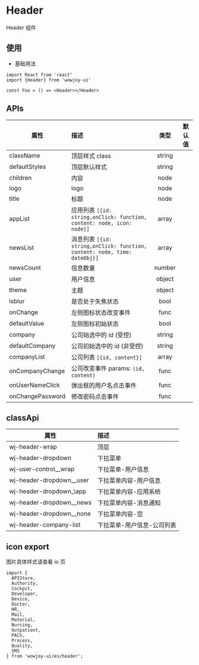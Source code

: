 # Header

Header 组件

## 使用

- 基础用法

```
import React from 'react'
import {Header} from 'wowjoy-ui'

const Foo = () => <Header></Header>
```

## APIs

| 属性             | 描述                                                                      |  类型  | 默认值 |
| ---------------- | :------------------------------------------------------------------------ | :----: | :----: |
| className        | 顶层样式 class                                                            | string |        |
| defaultStyles    | 顶层默认样式                                                              | string |        |
| children         | 内容                                                                      |  node  |        |
| logo             | logo                                                                      |  node  |        |
| title            | 标题                                                                      |  node  |        |
| appList          | 应用列表 `[{id: string,onClick: function, content: node, icon: node}]`    | array  |        |
| newsList         | 消息列表 `[{id: string,onClick: function, content: node, time: dateObj}]` | array  |        |
| newsCount        | 信息数量                                                                  | number |        |
| user             | 用户信息                                                                  | object |        |
| theme            | 主题                                                                      | object |        |
| isblur           | 是否处于失焦状态                                                          |  bool  |        |
| onChange         | 左侧图标状态改变事件                                                      |  func  |        |
| defaultValue     | 左侧图标初始状态                                                          |  bool  |        |
| company          | 公司始选中的 id (受控)                                                    | string |        |
| defaultCompany   | 公司初始选中的 id (非受控)                                                | string |        |
| companyList      | 公司列表 `[{id, content}]`                                                | array  |        |
| onCompanyChange  | 公司改变事件 params: `(id, content)`                                      |  func  |        |
| onUserNameClick  | 弹出框的用户名点击事件                                                    |  func  |        |
| onChangePassword | 修改密码点击事件                                                          |  func  |        |

## classApi

| 属性                       | 描述                       |
| -------------------------- | :------------------------- |
| wj-header-wrap             | 顶层                       |
| wj-header-dropdown         | 下拉菜单                   |
| wj-user-control\_\_wrap    | 下拉菜单-用户信息          |
| wj-header-dropdown\_\_user | 下拉菜单内容-用户信息      |
| wj-header-dropdown\_\app   | 下拉菜单内容-应用系统      |
| wj-header-dropdown\_\_news | 下拉菜单内容-消息通知      |
| wj-header-dropdown\_\_none | 下拉菜单内容-空            |
| wj-header-company-list     | 下拉菜单-用户信息-公司列表 |

## icon export

图片具体样式请查看 io 页

```
import {
  APIStore,
  Authority,
  Cockpit,
  Developer,
  Device,
  Doctor,
  HR,
  Mail,
  Material,
  Nursing,
  Outpatient,
  PACS,
  Process,
  Quality,
  SMS
} from 'wowjoy-ui/es/header';

```
